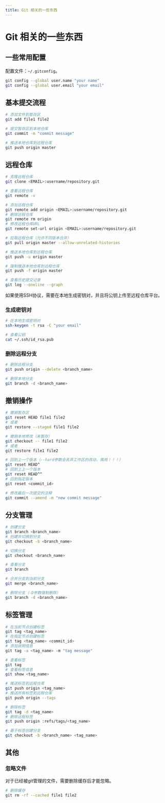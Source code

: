 ```yaml
---
title: Git 相关的一些东西
---
```


# Git 相关的一些东西

## 一些常用配置

配置文件：`~/.gitconfig`。

```bash
git config --global user.name "your name"
git config --global user.email "your email"
```

## 基本提交流程

```bash
# 添加文件到暂存区
git add file1 file2

# 提交暂存区到本地仓库
git commit -m "commit message"

# 推送本地仓库到远程仓库
git push origin master
```

## 远程仓库

```bash
# 克隆远程仓库
git clone <EMAIL>:username/repository.git

# 查看远程仓库
git remote -v

# 添加远程仓库
git remote add origin <EMAIL>:username/repository.git
# 删除远程仓库
git remote rm origin
# 修改远程仓库URL
git remote set-url origin <EMAIL>:username/repository.git

# 拉取远程仓库（允许不同版本合并）
git pull origin master --allow-unrelated-histories

# 推送本地仓库到远程仓库
git push -u origin master

# 强制推送本地仓库到远程仓库
git push -f origin master

# 查看历史提交记录
git log --oneline --graph
```

如果使用SSH协议，需要在本地生成密钥对，并且将公钥上传至远程仓库平台。

### 生成密钥对

```bash
# 在本地生成密钥对
ssh-keygen -t rsa -C "your email"

# 查看公钥
cat ~/.ssh/id_rsa.pub
```

### 删除远程分支

```bash
# 删除远程分支
git push origin --delete <branch_name>

# 删除本地分支
git branch -d <branch_name>
```

## 撤销操作

```bash
# 撤销暂存区
git reset HEAD file1 file2
# 或者
git restore --staged file1 file2

# 撤销本地修改（未暂存）
git checkout -- file1 file2
# 或者
git restore file1 file2

# 回到上一个版本（--hard参数会丢弃工作区的改动，慎用！！！）
git reset HEAD^
# 回到上上一个版本
git reset HEAD^^
# 回到指定版本
git reset <commit_id>

# 修改最后一次提交的注释
git commit --amend -m "new commit message"
```

## 分支管理

```bash
# 创建分支
git branch <branch_name>
# 创建并切换到分支
git checkout -b <branch_name>

# 切换分支
git checkout <branch_name>

# 查看分支
git branch

# 合并分支到当前分支
git merge <branch_name>

# 删除分支（-D参数强制删除）
git branch -d <branch_name>
```

## 标签管理

```bash
# 在当前节点创建标签
git tag <tag_name>
# 在指定节点创建标签
git tag <tag_name> <commit_id>
# 添加说明信息
git tag -a <tag_name> -m "tag message"

# 查看标签
git tag
# 查看标签信息
git show <tag_name>

# 推送标签到远程仓库
git push origin <tag_name>
# 推送所有标签到远程仓库
git push origin --tags

# 删除标签
git tag -d <tag_name>
# 删除远程标签
git push origin :refs/tags/<tag_name>

# 基于标签创建分支
git checkout -b <branch_name> <tag_name>
```

## 其他

### 忽略文件

对于已经被git管理的文件，需要删除缓存后才能忽略。

```bash
# 删除缓存
git rm -rf --cached file1 file2
```

